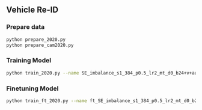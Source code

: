 ## Vehicle Re-ID

### Prepare data 
```bash
python prepare_2020.py
python prepare_cam2020.py
```

### Training Model
```bash
python train_2020.py --name SE_imbalance_s1_384_p0.5_lr2_mt_d0_b24+v+aug   --warm_epoch 5 --droprate 0 --stride 1 --erasing_p 0.5 --autoaug --inputsize 384 --lr 0.02 --use_SE  --gpu_ids 0,1,2  --train_virtual --batchsize 24; 
```

### Finetuning Model
```bash
python train_ft_2020.py --name ft_SE_imbalance_s1_384_p0.5_lr2_mt_d0_b24+v+aug  --init_name SE_imbalance_s1_384_p0.5_lr2_mt_d0_b24+v+aug  --droprate 0 --stride 1 --erasing_p 0.5 --inputsize 384 --lr 0.02 --use_SE  --gpu_ids 0,1  --train_all --batchsize 24
```
